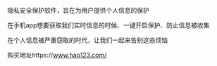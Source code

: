 隐私安全保护软件，旨在为用户提供个人信息的保护

在手机app想要获取我们实时信息的时候、一键开启保护、防止信息被收集

在个人信息被严重窃取的时代，让我们一起来告别这些烦恼

购买地址https://www.hao123.com/
